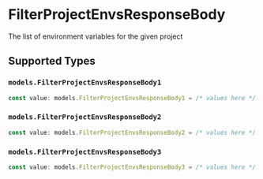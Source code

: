 # FilterProjectEnvsResponseBody

The list of environment variables for the given project


## Supported Types

### `models.FilterProjectEnvsResponseBody1`

```typescript
const value: models.FilterProjectEnvsResponseBody1 = /* values here */
```

### `models.FilterProjectEnvsResponseBody2`

```typescript
const value: models.FilterProjectEnvsResponseBody2 = /* values here */
```

### `models.FilterProjectEnvsResponseBody3`

```typescript
const value: models.FilterProjectEnvsResponseBody3 = /* values here */
```

